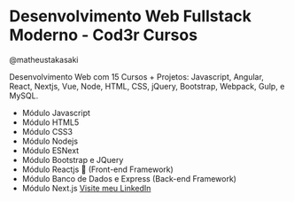 # Desenvolvimento Web Fullstack Moderno - Cod3r Cursos
@matheustakasaki

Desenvolvimento Web com 15 Cursos + Projetos: Javascript, Angular, React, Nextjs, Vue, Node, HTML, CSS, jQuery, Bootstrap, Webpack, Gulp, e MySQL.

-   Módulo Javascript
-   Módulo HTML5
-   Módulo CSS3
-   Módulo Nodejs
-   Módulo ESNext
-   Módulo Bootstrap e JQuery
-   Módulo Reactjs 🎨 (Front-end Framework)
-   Módulo Banco de Dados e Express (Back-end Framework)
-   Módulo Next.js
    [Visite meu LinkedIn](https://www.linkedin.com/in/matheus-takasaki-antunes/)
